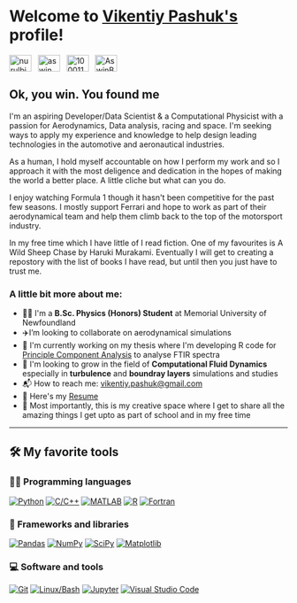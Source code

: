 # Welcome to [Vikentiy Pashuk's](https://github.com/VikentiyPashuk) profile! <a href="https://github.com/VikentiyPashuk"></a>

<a href="https://www.linkedin.com/in/vikentiypashuk/" target="_blank"><img align="center" src="https://raw.githubusercontent.com/rahuldkjain/github-profile-readme-generator/master/src/images/icons/Social/linked-in-alt.svg" alt="nurulbibrahim" height="30" width="40" /></a>
&nbsp;
<a href="https://www.instagram.com/vikentiypashuk/" target="_blank"><img align="center" src="https://raw.githubusercontent.com/rahuldkjain/github-profile-readme-generator/master/src/images/icons/Social/instagram.svg" alt="aswin_barath_" height="30" width="40" /></a>
&nbsp;
<a href="https://www.facebook.com/vikentiy.pashuk/" target="_blank"><img align="center" src="https://raw.githubusercontent.com/rahuldkjain/github-profile-readme-generator/master/src/images/icons/Social/facebook.svg" alt="100011683902531e" height="30" width="40" /></a>
&nbsp;
<a href="https://twitter.com/Vikentiy_Pashuk" target="_blank"><img align="center" src="https://raw.githubusercontent.com/rahuldkjain/github-profile-readme-generator/master/src/images/icons/Social/twitter.svg" alt="AswinBarath2" height="30" width="40" /></a>
&nbsp;

## Ok, you win. You found me

I'm an aspiring Developer/Data Scientist & a Computational Physicist with a passion for Aerodynamics, Data analysis, racing and space. I'm seeking ways to apply my experience and knowledge to help design leading technologies in the automotive and aeronautical industries. 

As a human, I hold myself accountable on how I perform my work and so I approach it with the most deligence and dedication in the hopes of making the world a better place. A little cliche but what can you do.

I enjoy watching Formula 1 though it hasn't been competitive for the past few seasons. I mostly support Ferrari and hope to work as part of their aerodynamical team and help them climb back to the top of the motorsport industry.

In my free time which I have little of I read fiction. One of my favourites is A Wild Sheep Chase by Haruki Murakami. Eventually I will get to creating a repostory with the list of books I have read, but until then you just have to trust me.


### A little bit more about me:

- 👨‍🎓 I'm a **B.Sc. Physics (Honors) Student** at Memorial University of Newfoundland
- ✈️I’m looking to collaborate on aerodynamical simulations
- 📝 I'm currently working on my thesis where I'm developing R code for [Principle Component Analysis](https://github.com/VikentiyPashuk/Thesis) to analyse FTIR spectra
- 🌱 I'm looking to grow in the field of **Computational Fluid Dynamics** especially in **turbulence** and **boundray layers** simulations and studies
- 📬 How to reach me: [vikentiy.pashuk@gmail.com](mailto:vikentiy.pashuk@gmail.com)
- 📄 Here's my [Resume](https://github.com/VikentiyPashuk/Resume/blob/main/Vikentiy%20Pashuk%20Resume.pdf)
- 💪 Most importantly, this is my creative space where I get to share all the amazing things I get upto as part of school and in my free time
---

## 🛠️ My favorite tools

### 👨‍💻 Programming languages

<p>
    <a href="#"><img alt="Python" src="https://img.shields.io/badge/Python-14354C.svg?logo=python&logoColor=white"></a>
    <a href="#"><img alt="C/C++" src="https://custom-icon-badges.herokuapp.com/badge/C/C++-00599C.svg?logo=cplusplus&logoColor=white"></a>
    <a href="#"><img alt="MATLAB" src="https://img.shields.io/badge/MATLAB-007396.svg?logo=matlab&logoColor=white"></a>
    <a href="#"><img alt="R" src="https://img.shields.io/badge/R-276DC3.svg?logo=r&logoColor=white"></a>
    <a href="#"><img alt="Fortran" src="https://img.shields.io/badge/fortran-purple.svg?logo=fortran"></a>  
</p>

### 🧰 Frameworks and libraries

<p>
    <a href="#"><img alt="Pandas" src="https://img.shields.io/badge/Pandas-150458.svg?logo=pandas&logoColor=white"></a>
    <a href="#"><img alt="NumPy" src="https://img.shields.io/badge/Numpy-013243.svg?logo=numpy&logoColor=white"></a>
    <a href="#"><img alt="SciPy" src="https://img.shields.io/badge/SciPy-8CAAE6.svg?logo=scipy&logoColor=white"></a>
    <a href="#"><img alt="Matplotlib" src="https://img.shields.io/badge/Matplotlib-11557c.svg?logo=matplotlib&logoColor=white"></a>
</p>

### 💻 Software and tools

<p>
    <a href="#"><img alt="Git" src="https://img.shields.io/badge/Git-F05033.svg?logo=git&logoColor=white"></a>
    <a href="#"><img alt="Linux/Bash" src="https://img.shields.io/badge/Linux/Bash-FCC624.svg?logo=linux&logoColor=black"></a>
    <a href="#"><img alt="Jupyter" src="https://img.shields.io/badge/Jupyter-F37626.svg?logo=Jupyter&logoColor=white"></a>
    <a href="#"><img alt="Visual Studio Code" src="https://img.shields.io/badge/Visual%20Studio%20Code-0078d7.svg?logo=visual-studio-code&logoColor=white"></a>
</p>
